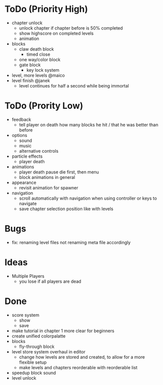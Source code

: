 

# ToDo (Priority High)

- chapter unlock
	- unlock chapter if chapter before is 50% completed
	- show highscore on completed levels
	- animation
- blocks
	- claw death block
		- timed close
	- one way/color block
	- gate block
		- key lock system
- level, more levels @maico
- level finish @janek
	- level continues for half a second while being immortal

# ToDo (Prority Low)

- feedback
	- tell player on death how many blocks he hit / that he was better than before
- options
	- sound
	- music
    - alternative controls
- particle effects
	- player death
- animations
	- player death pause
	  die first, then menu
    - block animations in general
- appearance
    - revisit animation for spawner
- navigation
	- scroll automatically with navigation when using controller or keys to navigate
	- save chapter selection position like with levels
	
# Bugs
- fix: renaming level files not renaming meta file accordingly

# Ideas
- Multiple Players
	- you lose if all players are dead

# Done

- score system
    - show
    - save
- make tutorial in chapter 1 more clear for beginners
- create unified colorpalatte
- blocks
	- fly-through block
- level store system overhaul in editor
    - change how levels are stored and created, to allow for a more flexible setup
	- make levels and chapters reorderable with reorderable list
- speedup block sound
- level unlock
